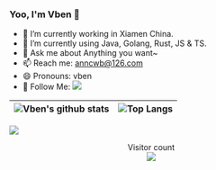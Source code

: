 
   
### Yoo, I'm Vben 👋


<!-- <img align="right" src="https://github-readme-stats.vercel.app/api?username=anncwb&show_icons=true&theme=radical" /> -->

- 🔭 I’m currently working in Xiamen China.
- 🌱 I’m currently using Java, Golang, Rust, JS & TS.
- 💬 Ask me about Anything you want~
- 📫 Reach me: anncwb@126.com
- 😄 Pronouns: vben
- 👏 Follow Me: [![](https://img.shields.io/github/followers/anncwb?label=follow%20me&style=social)](https://github.com/anncwb/)




|![Vben's github stats](https://github-readme-stats.vercel.app/api?username=anncwb&show_icons=true&theme=radical)|![Top Langs](https://github-readme-stats.vercel.app/api/top-langs/?username=anncwb&layout=compact&theme=tokyonight&langs_count=10)|
|-|-|

![](https://activity-graph.herokuapp.com/graph?username=anncwb&theme=redical)



<p align="center">
  Visitor count<br>
  <img src="https://profile-counter.glitch.me/anncwb/count.svg" />
</p>
